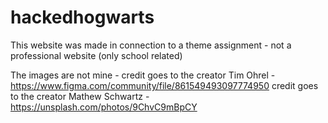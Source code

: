 # hackedhogwarts

This website was made in connection to a theme assignment - not a professional website (only school related)

The images are not mine - 
credit goes to the creator Tim Ohrel - https://www.figma.com/community/file/861549493097774950 
credit goes to the creator Mathew Schwartz - https://unsplash.com/photos/9ChvC9mBpCY
